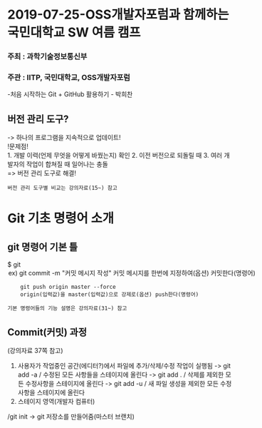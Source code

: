 # 2019-07-25-OSS개발자포럼과 함께하는 국민대학교 SW 여름 캠프

### 주최 : 과학기술정보통신부
### 주관 : IITP, 국민대학교, OSS개발자포럼


-처음 시작하는 Git + GitHub 활용하기 - 박희찬

## 버전 관리 도구?
  -> 하나의 프로그램을 지속적으로 업데이트! <br>
     !문제점! <br>
        1. 개발 이력(언제 무엇을 어떻게 바꿨는지) 확인
        2. 이전 버전으로 되돌릴 때
        3. 여러 개발자의 작업이 합쳐질 때 일어나는 충돌
<br>=> 버전 관리 도구로 해결!

    버전 관리 도구별 비교는 강의자료(15~) 참고

# Git 기초 명령어 소개

## git 명령어 기본 틀
  $ git <command> <option> <args>
    ex) git commit -m "커밋 메시지 작성"
        커밋 메시지를 한번에 지정하여(옵션) 커밋한다(명령어)

        git push origin master --force
        origin(입력값)을 master(입력값)으로 강제로(옵션) push한다(명령어)

    기본 명령어들의 기능 설명은 강의자료(31~) 참고

## Commit(커밋) 과정
  (강의자료 37쪽 참고)

  1) 사용자가 작업중인 공간(에디터?)에서 파일에 추가/삭제/수정 작업이 실행됨
      -> git add -a  /  수정된 모든 사항들을 스테이지에 올린다
      -> git add .   /  삭제를 제외한 모든 수정사항을 스테이지에 올린다
      -> git add -u  /  새 파일 생성을 제외한 모든 수정사항을 스테이지에 올린다
  2) 스테이지 영역(개발자 컴퓨터)













  /git init -> git 저장소를 만들어줌(마스터 브랜치)
